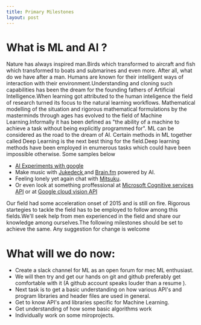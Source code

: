 ```yaml
---
title: Primary Milestones
layout: post
---
```

# What is ML and AI ?
  Nature has always inspired man.Birds which transformed to aircraft and fish
  which transformed to boats and submarines and even more. After all, what do we have after a man.
  Humans are known for their intelligent ways of interaction with their environment.Understanding and cloning
  such capabilities has been the dream for the founding fathers of Artificial Intelligence.When learning got
  attributed to the human inteligence the field of research turned its  focus to the natural learning
  workflows. Mathematical modelling of the situation and rigorous mathematical formulations by the masterminds
  through ages has evolved to the field of Machine Learning.Informally it has been defined as
  "the ability of a machine to achieve a task without being explicitly programmed for".
  ML can be considered as the road to the dream of AI. Certain methods in ML together called Deep Learning
  is the next best thing for the field.Deep learning methods have been employed in enumerous tasks which
  could have been impossible otherwise. Some samples below
  * <a href="https://aiexperiments.withgoogle.com/">AI Experiments with google</a>
  * Make music with <a href="https://www.jukedeck.com/">Jukedeck </a> and
     <a href="">Brain.fm</a> powered by AI.
  * Feeling lonely yet again chat with <a href="http://www.mitsuku.com/">Mitsuku</a>.
  * Or even look at something proffessional at <a href="https://www.microsoft.com/cognitive-services">Microsoft Cognitive services API</a> or at <a href="https://cloud.google.com/vision/">Google cloud vision API</a>
  

  Our field had some acceleration onset of 2015 and is still on fire. Rigorous startegies to tackle the field
  has to be employed to follow among this fields.We'll seek help from men experienced in the field and share
  our knowledge among ourselves.The following milestones should be set to achieve the same. Any suggestion for
  change is welcome


# What will we do now:
* Create a slack channel for ML as an open forum for mec ML enthusiast.
* We will then try and get our hands on git and github preferably get comfortable with it
  (A github account speaks louder than a resume ).
* Next task is to get a basic understanding on how various API's and program
  libraries and header files are used in general.
* Get to know API's and libraries specific for Machine Learning.
* Get understanding of how some basic algorithms work
* Individually work on some miroprojects.
